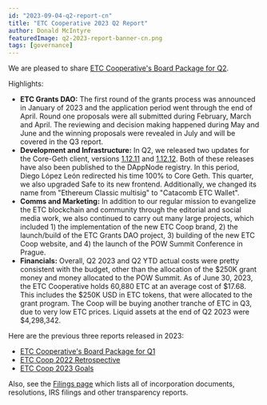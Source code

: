 ```yaml
---
id: "2023-09-04-q2-report-cn"
title: "ETC Cooperative 2023 Q2 Report"
author: Donald McIntyre
featuredImage: q2-2023-report-banner-cn.png
tags: [governance]
---
```


We are pleased to share [ETC Cooperative's Board Package for Q2](https://etccooperative.org/etc-cooperative-q2-2023-cn.pdf).

Highlights:

 - **ETC Grants DAO:** The first round of the grants process was announced in January of 2023 and the application period went through the end of April. Round one proposals were all submitted during February, March and April. The reviewing and decision making happened during May and June and the winning proposals were revealed in July and will be covered in the Q3 report.
 - **Development and Infrastructure:** In Q2, we released two updates for the Core-Geth client, versions [1.12.11](https://github.com/etclabscore/core-geth/releases/tag/v1.12.11) and [1.12.12](https://github.com/etclabscore/core-geth/releases/tag/v1.12.12). Both of these releases have also been published to the DAppNode registry. In this period, Diego López León redirected his time 100% to Core Geth. This quarter, we also upgraded Safe to its new frontend. Additionally, we changed its name from "Ethereum Classic multisig" to "Catacomb ETC Wallet".
 - **Comms and Marketing:** In addition to our regular mission to evangelize the ETC blockchain and community through the editorial and social media work, we also continued to carry out many large projects, which included 1) the implementation of the new ETC Coop brand, 2) the launch/build of the ETC Grants DAO project, 3) building of the new ETC Coop website, and 4) the launch of the POW Summit Conference in Prague.
 - **Financials:**  Overall, Q2 2023 and Q2 YTD actual costs were pretty consistent with the budget, other than the allocation of the $250K grant money and money allocated to the POW Summit. As of June 30, 2023, the ETC Cooperative holds 60,880 ETC at an average cost of $17.68. This includes the $250K USD in ETC tokens, that were allocated to the grant program. The Coop will be buying another tranche of ETC in Q3, due to very low ETC prices. Liquid assets at the end of Q2 2023 were $4,298,342.

Here are the previous three reports released in 2023:

- [ETC Cooperative's Board Package for Q1](https://etccooperative.org/posts/2023-06-30-q1-report-cn)
- [ETC Coop 2022 Retrospective](./2023-05-18-the-etc-cooperative-2022-retrospective-report-cn)
- [ETC Coop 2023 Goals](./2023-05-19-the-etc-cooperative-goals-budget-and-AGM-reports-2023-cn)


Also, see the [Filings page](/filings) which lists all of incorporation documents, resolutions, IRS filings and other transparency reports.
